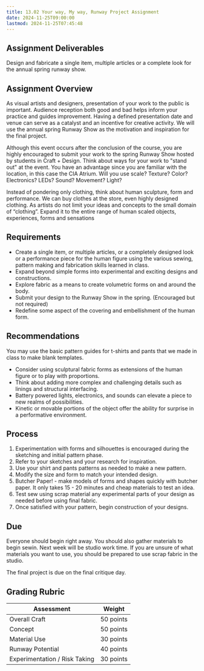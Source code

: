 ```yaml
---
title: 13.02 Your way, My way, Runway Project Assignment
date: 2024-11-25T09:00:00
lastmod: 2024-11-25T07:45:48
---
```


## Assignment Deliverables

Design and fabricate a single item, multiple articles or a complete look for the annual spring runway show.

## Assignment Overview

As visual artists and designers, presentation of your work to the public is important. Audience reception both good and bad helps inform your practice and guides improvement. Having a defined presentation date and venue can serve as a catalyst and an incentive for creative activity. We will use the annual spring Runway Show as the motivation and inspiration for the final project.

Although this event occurs after the conclusion of the course, you are highly encouraged to submit your work to the spring Runway Show hosted by students in Craft + Design. Think about ways for your work to "stand out" at the event. You have an advantage since you are familiar with the location, in this case the CIA Atrium. Will you use scale? Texture? Color? Electronics? LEDs? Sound? Movement? Light?

Instead of pondering only clothing, think about human sculpture, form and performance. We can buy clothes at the store, even highly designed clothing. As artists do not limit your ideas and concepts to the small domain of “clothing”. Expand it to the entire range of human scaled objects, experiences, forms and sensations

## Requirements

- Create a single item, or multiple articles, or a completely designed look or a performance piece for the human figure using the various sewing, pattern making and fabrication skills learned in class.
- Expand beyond simple forms into experimental and exciting designs and constructions.
- Explore fabric as a means to create volumetric forms on and around the body.
- Submit your design to the Runway Show in the spring. (Encouraged but not required)
- Redefine some aspect of the covering and embellishment of the human form.

## Recommendations

You may use the basic pattern guides for t-shirts and pants that we made in class to make blank templates.

- Consider using sculptural fabric forms as extensions of the human figure or to play with proportions.
- Think about adding more complex and challenging details such as linings and structural interfacing.
- Battery powered lights, electronics, and sounds can elevate a piece to new realms of possibilities.
- Kinetic or movable portions of the object offer the ability for surprise in a performative environment.

## Process

1. Experimentation with forms and silhouettes is encouraged during the sketching and initial pattern phase.
2. Refer to your sketches and your research for inspiration.
3. Use your shirt and pants patterns as needed to make a new pattern.
4. Modify the size and form to match your intended design.
5. Butcher Paper! - make models of forms and shapes quickly with butcher paper. It only takes 15 - 20 minutes and cheap materials to test an idea.
6. Test sew using scrap material any experimental parts of your design as needed before using final fabric.
7. Once satisfied with your pattern, begin construction of your designs.

## Due

Everyone should begin right away. You should also gather materials to begin sewin. Next week will be studio work time. If you are unsure of what materials you want to use, you should be prepared to use scrap fabric in the studio.

The final project is due on the final critique day.

## Grading Rubric

<div class="responsive-table-markdown">

| Assessment                    | Weight    |
| ----------------------------- | --------- |
| Overall Craft                 | 50 points |
| Concept                       | 50 points |
| Material Use                  | 30 points |
| Runway Potential              | 40 points |
| Experimentation / Risk Taking | 30 points |

</div>
